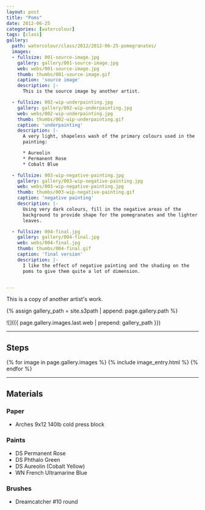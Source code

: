 ```yaml
---
layout: post
title: "Poms"
date: 2012-06-25
categories: [watercolour]
tags: [class]
gallery:
  path: watercolour/class/2012/2012-06-25-pomegranates/
  images:
  - fullsize: 001-source-image.jpg
    gallery: gallery/001-source-image.jpg
    web: webs/001-source-image.jpg
    thumb: thumbs/001-source-image.gif
    caption: 'source image'
    description: |-
      This is the source image by another artist.

  - fullsize: 002-wip-underpainting.jpg
    gallery: gallery/002-wip-underpainting.jpg
    web: webs/002-wip-underpainting.jpg
    thumb: thumbs/002-wip-underpainting.gif
    caption: 'underpainting'
    description: |-
      A very light, shapeless wash of the primary colours used in the
      painting:

      * Aureolin
      * Permanent Rose
      * Cobalt Blue

  - fullsize: 003-wip-negative-painting.jpg
    gallery: gallery/003-wip-negative-painting.jpg
    web: webs/003-wip-negative-painting.jpg
    thumb: thumbs/003-wip-negative-painting.gif
    caption: 'negative painting'
    description: |-
      Using very dark colours, fill in the negative areas of the
      background to provide shape for the pomegranates and the lighter
      leaves.

  - fullsize: 004-final.jpg
    gallery: gallery/004-final.jpg
    web: webs/004-final.jpg
    thumb: thumbs/004-final.gif
    caption: 'final version'
    description: |-
      I like the effect of negative painting and the shading on the
      poms to give them quite a lot of dimension.


---
```

This is a copy of another artist's work.

{% assign gallery_path = site.s3path | append: page.gallery.path %}

![]({{ page.gallery.images.last.web | prepend: gallery_path }})

*******

## Steps

{% for image in page.gallery.images %}
{% include image_entry.html %}
{% endfor %}


*******

## Materials

### Paper

* Arches 9x12 140lb cold press block

### Paints

* DS Permanent Rose
* DS Phthalo Green
* DS Aureolin (Cobalt Yellow)
* WN French Ultramarine Blue

### Brushes

* Dreamcatcher #10 round
